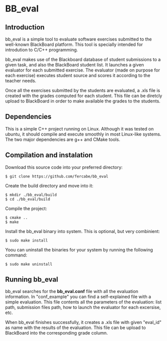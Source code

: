 # **BB_eval**

## Introduction
bb_eval is a simple tool to evaluate software exercises submitted to the well-known BlackBoard platform. This tool is specially intended for introdution to C/C++ programming. 

bb_eval makes use of the Blackboard database of student submissions to a given task, and also the BlackBoard student list. It launches a given evaluator for each submitted exercise. The evaluator (made on purpose for each exercise) executes student source and scores it according to the teacher needs.  

Once all the exercises submitted by the students are evaluated, a .xls file is created with the grades computed for each student. This file can be diretcly upload to BlackBoard in order to make available the grades to the students.

## Dependencies
This is a simple C++ project running on Linux. Although it was tested on ubuntu, it should compile and execute smoothly in most Linux-like systems. The two major dependencies are g++ and CMake tools.

## Compilation and instalation
Download this source code into your preferred directory:
```
$ git clone https://github.com/fercabe/bb_eval
```
Create the build directory and move into it:
```
$ mkdir ./bb_eval/build
$ cd ./bb_eval/build
```
Compile the project:
```
$ cmake ..
$ make
```
Install the bb_eval binary into system. This is optional, but very combinient:
```
$ sudo make install
```
Yoou can uninstall the binaries for your system by running the following command:
```
$ sudo make uninstall
```
## Running bb_eval
bb_eval searches for the **bb_eval.conf** file with all the evaluation information. In "conf_example" you can find a self-explained file with a simple evaluation. This file contents all the parameters of the evaluation: list path, submission files path, how to launch the evaluator for each excersise, etc.

When bb_eval finishes successfully, it creates a .xls file with given "eval_id" as name with the results of the evaluation. This file can be upload to BlackBoard into the corresponding grade column.
